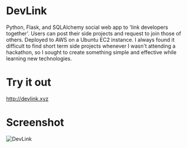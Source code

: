 # DevLink
Python, Flask, and SQLAlchemy social web app to 'link developers together'. Users can post their side projects and request to join those of others. Deployed to AWS on a Ubuntu EC2 instance.
I always found it difficult to find short term side projects whenever I wasn't attending a hackathon, so I sought
to create something simple and effective while learning new technologies.

# Try it out
http://devlink.xyz

# Screenshot
![DevLink](https://user-images.githubusercontent.com/23727170/81603941-251c9480-939d-11ea-8163-cb5d27e291e9.png)

